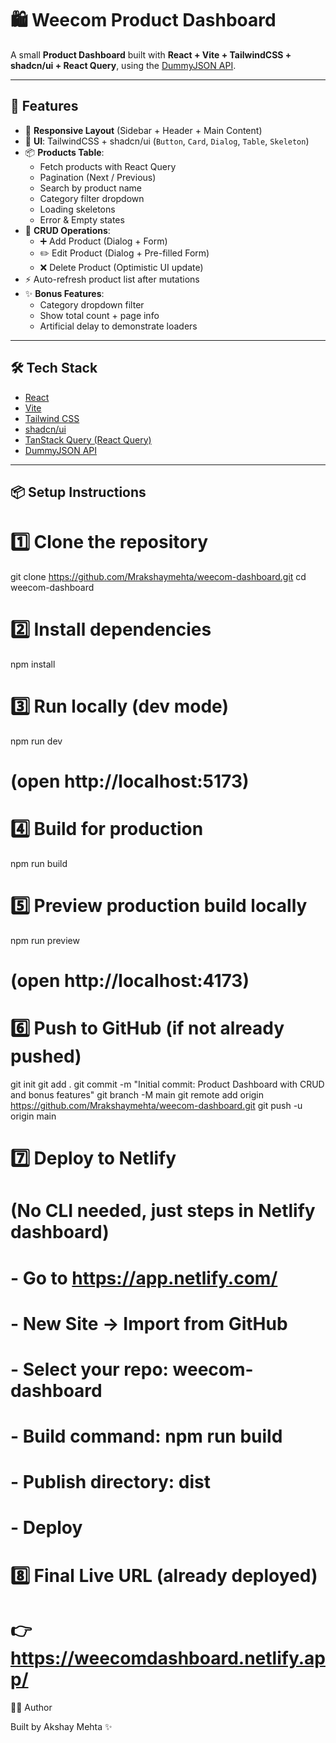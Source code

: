 # 🛍️ Weecom Product Dashboard

A small **Product Dashboard** built with **React + Vite + TailwindCSS + shadcn/ui + React Query**, using the [DummyJSON API](https://dummyjson.com/docs/products).

---

## 🚀 Features

- 📱 **Responsive Layout** (Sidebar + Header + Main Content)
- 🎨 **UI**: TailwindCSS + shadcn/ui (`Button`, `Card`, `Dialog`, `Table`, `Skeleton`)
- 📦 **Products Table**:
  - Fetch products with React Query
  - Pagination (Next / Previous)
  - Search by product name
  - Category filter dropdown
  - Loading skeletons
  - Error & Empty states
- 🔄 **CRUD Operations**:
  - ➕ Add Product (Dialog + Form)
  - ✏️ Edit Product (Dialog + Pre-filled Form)
  - ❌ Delete Product (Optimistic UI update)
- ⚡ Auto-refresh product list after mutations
- ✨ **Bonus Features**:
  - Category dropdown filter
  - Show total count + page info
  - Artificial delay to demonstrate loaders

---

## 🛠️ Tech Stack

- [React](https://react.dev/)
- [Vite](https://vitejs.dev/)
- [Tailwind CSS](https://tailwindcss.com/)
- [shadcn/ui](https://ui.shadcn.com/)
- [TanStack Query (React Query)](https://tanstack.com/query/latest)
- [DummyJSON API](https://dummyjson.com/)

---

## 📦 Setup Instructions

# 1️⃣ Clone the repository
git clone https://github.com/Mrakshaymehta/weecom-dashboard.git
cd weecom-dashboard

# 2️⃣ Install dependencies
npm install

# 3️⃣ Run locally (dev mode)
npm run dev
# (open http://localhost:5173)

# 4️⃣ Build for production
npm run build

# 5️⃣ Preview production build locally
npm run preview
# (open http://localhost:4173)

# 6️⃣ Push to GitHub (if not already pushed)
git init
git add .
git commit -m "Initial commit: Product Dashboard with CRUD and bonus features"
git branch -M main
git remote add origin https://github.com/Mrakshaymehta/weecom-dashboard.git
git push -u origin main

# 7️⃣ Deploy to Netlify
# (No CLI needed, just steps in Netlify dashboard)
#   - Go to https://app.netlify.com/
#   - New Site → Import from GitHub
#   - Select your repo: weecom-dashboard
#   - Build command: npm run build
#   - Publish directory: dist
#   - Deploy

# 8️⃣ Final Live URL (already deployed)
# 👉 https://weecomdashboard.netlify.app/

👨‍💻 Author

Built by Akshay Mehta ✨
